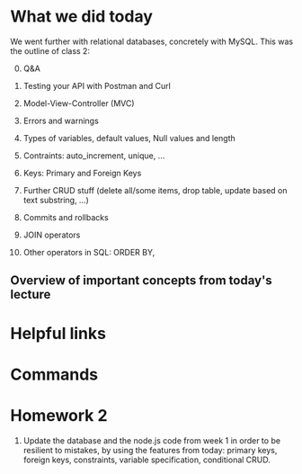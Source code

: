 # What we did today 

We went further with relational databases, concretely with MySQL. This was the outline of class 2:

0. Q&A

1. Testing your API with Postman and Curl

2. Model-View-Controller (MVC)

3. Errors and warnings

4. Types of variables, default values, Null values and length

5. Contraints: auto_increment, unique, ... 

7. Keys: Primary and Foreign Keys

8. Further CRUD stuff (delete all/some items, drop table, update based on text substring, …)

9. Commits and rollbacks

9. JOIN operators

10. Other operators in SQL: ORDER BY, 

## Overview of important concepts from today's lecture

# Helpful links 

# Commands

# Homework 2

1. Update the database and the node.js code from week 1 in order to be resilient to mistakes, by using the features from today: primary keys, foreign keys, constraints, variable specification, conditional CRUD.

